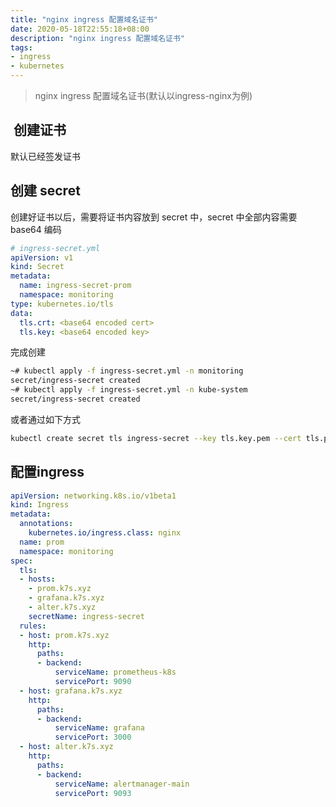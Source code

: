 ```yaml
---
title: "nginx ingress 配置域名证书"
date: 2020-05-18T22:55:18+08:00
description: "nginx ingress 配置域名证书"
tags:
- ingress
- kubernetes
---
```


<!-- truncate -->

> nginx ingress 配置域名证书(默认以ingress-nginx为例)

##  创建证书

默认已经签发证书

## 创建 secret

创建好证书以后，需要将证书内容放到 secret 中，secret 中全部内容需要 base64 编码

```yaml
# ingress-secret.yml
apiVersion: v1
kind: Secret
metadata:
  name: ingress-secret-prom
  namespace: monitoring
type: kubernetes.io/tls
data:
  tls.crt: <base64 encoded cert>
  tls.key: <base64 encoded key>
```

完成创建

```bash
~# kubectl apply -f ingress-secret.yml -n monitoring
secret/ingress-secret created
~# kubectl apply -f ingress-secret.yml -n kube-system
secret/ingress-secret created
```

或者通过如下方式

```bash
kubectl create secret tls ingress-secret --key tls.key.pem --cert tls.pem
```

## 配置ingress

```yaml
apiVersion: networking.k8s.io/v1beta1
kind: Ingress
metadata:
  annotations:
    kubernetes.io/ingress.class: nginx
  name: prom
  namespace: monitoring
spec:
  tls:
  - hosts:
    - prom.k7s.xyz
    - grafana.k7s.xyz
    - alter.k7s.xyz
    secretName: ingress-secret
  rules:
  - host: prom.k7s.xyz
    http:
      paths:
      - backend:
          serviceName: prometheus-k8s
          servicePort: 9090
  - host: grafana.k7s.xyz
    http:
      paths:
      - backend:
          serviceName: grafana
          servicePort: 3000
  - host: alter.k7s.xyz
    http:
      paths:
      - backend:
          serviceName: alertmanager-main
          servicePort: 9093
```
